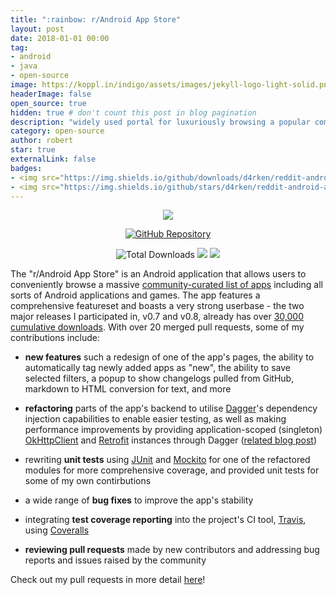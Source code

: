 ```yaml
---
title: ":rainbow: r/Android App Store"
layout: post
date: 2018-01-01 00:00
tag:
- android
- java
- open-source
image: https://koppl.in/indigo/assets/images/jekyll-logo-light-solid.png
headerImage: false
open_source: true
hidden: true # don't count this post in blog pagination
description: "widely used portal for luxuriously browsing a popular community-curated collection of Android applications"
category: open-source
author: robert
star: true
externalLink: false
badges:
- <img src="https://img.shields.io/github/downloads/d4rken/reddit-android-appstore/total.svg" alt="Total Downloads" />
- <img src="https://img.shields.io/github/stars/d4rken/reddit-android-appstore.svg" /> 
---
```


<p align="center">
    <img src="https://github.com/d4rken/reddit-android-appstore/blob/dev/art/preview-v080.png?raw=true" />
</p>

<p align="center">
    <a href="https://github.com/d4rken/reddit-android-appstore">    
        <img src="https://img.shields.io/badge/GitHub-r%2FAndroid%20App%20Store-red.svg?style=for-the-badge" alt="GitHub Repository"/>
    </a>
</p>

<p align="center">
    <img src="https://img.shields.io/github/downloads/d4rken/reddit-android-appstore/total.svg"
        alt="Total Downloads" />
    <img src="https://img.shields.io/github/stars/d4rken/reddit-android-appstore.svg" />        
    <img src="https://img.shields.io/github/contributors/d4rken/reddit-android-appstore.svg" />
</p>

The "r/Android App Store" is an Android application that allows users to conveniently browse a massive [community-curated list of apps](https://www.reddit.com/r/android/wiki/apps) including all sorts of Android applications and games. The app features a comprehensive featureset and boasts a very strong userbase - the two major releases I participated in, v0.7 and v0.8, already has over [30,000 cumulative downloads](https://www.somsubhra.com/github-release-stats/?username=d4rken&repository=reddit-android-appstore). With over 20 merged pull requests, some of my contributions include:
- **new features** such a redesign of one of the app's pages, the ability to automatically tag newly added apps as "new", the ability to save selected filters, a popup to show changelogs pulled from GitHub, markdown to HTML conversion for text, and more

- **refactoring** parts of the app's backend to utilise [Dagger](https://github.com/google/dagger)'s dependency injection capabilities to enable easier testing, as well as making performance improvements by providing application-scoped (singleton) [OkHttpClient](https://github.com/square/okhttp) and [Retrofit](https://github.com/square/retrofit) instances through Dagger ([related blog post](https://bobheadxi.github.io/dependency-injection/))

- rewriting **unit tests** using [JUnit](https://junit.org/junit5/) and [Mockito](https://site.mockito.org) for one of the refactored modules for more comprehensive coverage, and provided unit tests for some of my own contirbutions

- a wide range of **bug fixes** to improve the app's stability

- integrating **test coverage reporting** into the project's CI tool, [Travis](https://travis-ci.org), using [Coveralls](https://coveralls.io)

- **reviewing pull requests** made by new contributors and addressing bug reports and issues raised by the community

Check out my pull requests in more detail [here](https://github.com/d4rken/reddit-android-appstore/pulls?utf8=✓&q=is%3Apr%20is%3Aclosed%20author%3Abobheadxi%20is%3Amerged%20base%3Adev)!
